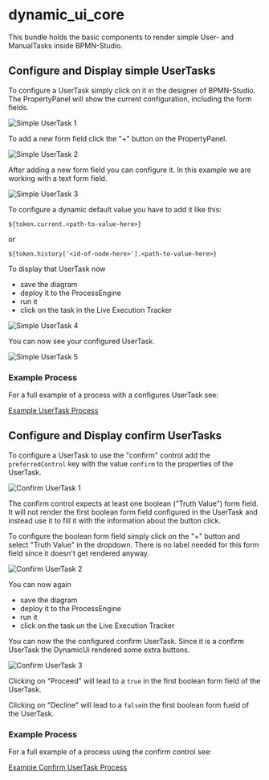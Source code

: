 # dynamic_ui_core

This bundle holds the basic components to render simple User- and ManualTasks
inside BPMN-Studio.

## Configure and Display simple UserTasks

To configure a UserTask simply click on it in the designer of BPMN-Studio.
The PropertyPanel will show the current configuration, including the form fields.

![Simple UserTask 1](./docs/images/SimpleUserTask(1).png)

To add a new form field click the "+" button on the PropertyPanel.

![Simple UserTask 2](./docs/images/SimpleUserTask(2).png)

After adding a new form field you can configure it. In this example we are
working with a text form field.

![Simple UserTask 3](./docs/images/SimpleUserTask(3).png)

To configure a dynamic default value you have to add it like this:

`${token.current.<path-to-value-here>}`

or

`${token.history['<id-of-node-here>'].<path-to-value-here>}`

To display that UserTask now

- save the diagram
- deploy it to the ProcessEngine
- run it
- click on the task in the Live Execution Tracker

![Simple UserTask 4](./docs/images/SimpleUserTask(4).png)

You can now see your configured UserTask.

![Simple UserTask 5](./docs/images/SimpleUserTask(5).png)

### Example Process

For a full example of a process with a configures UserTask see:

[Example UserTask Process](./docs/processes/SimpleUserTask.bpmn)

## Configure and Display confirm UserTasks

To configure a UserTask to use the "confirm" control add the `preferredControl`
key with the value `confirm` to the properties of the UserTask.

![Confirm UserTask 1](./docs/images/ConfirmUserTask(1).png)

The confirm control expects at least one boolean ("Truth Value") form field.
It will not render the first boolean form field configured in the UserTask and
instead use it to fill it with the information about the button click.

To configure the boolean form field simply click on the "+" button and select
"Truth Value" in the dropdown. There is no label needed for this form field since
it doesn't get rendered anyway.

![Confirm UserTask 2](./docs/images/ConfirmUserTask(2).png)

You can now again

- save the diagram
- deploy it to the ProcessEngine
- run it
- click on the task un the Live Execution Tracker

You can now the the configured confirm UserTask.
Since it is a confirm UserTask the DynamicUi rendered some extra buttons.

![Confirm UserTask 3](./docs/images/ConfirmUserTask(3).png)

Clicking on "Proceed" will lead to a `true` in the first boolean form field of
the UserTask.

Clicking on "Decline" will lead to a `false`in the first boolean form fueld of
the UserTask.

### Example Process

For a full example of a process using the confirm control see:

[Example Confirm UserTask Process](./docs/processes/ConfirmUserTask.bpmn)
